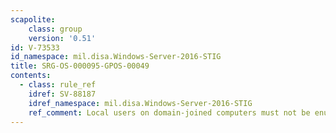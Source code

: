 ```yaml
---
scapolite:
    class: group
    version: '0.51'
id: V-73533
id_namespace: mil.disa.Windows-Server-2016-STIG
title: SRG-OS-000095-GPOS-00049
contents:
  - class: rule_ref
    idref: SV-88187
    idref_namespace: mil.disa.Windows-Server-2016-STIG
    ref_comment: Local users on domain-joined computers must not be enumerat ...
---
```


